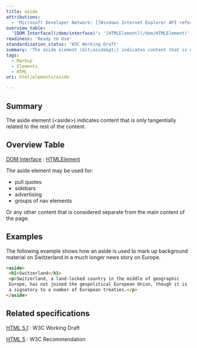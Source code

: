 ```yaml
---
title: aside
attributions:
  - 'Microsoft Developer Network: [[Windows Internet Explorer API reference](http://msdn.microsoft.com/en-us/library/ie/hh828809%28v=vs.85%29.aspx) Article]'
overview_table:
  '[DOM Interface](/dom/interface)': '[HTMLElement](/dom/HTMLElement)'
readiness: 'Ready to Use'
standardization_status: 'W3C Working Draft'
summary: 'The aside element (&lt;aside&gt;) indicates content that is only tangentially related to the rest of the content.'
tags:
  - Markup
  - Elements
  - HTML
uri: html/elements/aside

---
```

## Summary

The aside element (&lt;aside&gt;) indicates content that is only tangentially related to the rest of the content.

## Overview Table

[DOM Interface](/dom/interface)
:   [HTMLElement](/dom/HTMLElement)

The aside element may be used for:

-   pull quotes
-   sidebars
-   advertising
-   groups of nav elements

Or any other content that is considered separate from the main content of the page.

## Examples

The following example shows how an aside is used to mark up background material on Switzerland in a much longer news story on Europe.

``` html
<aside>
 <h1>Switzerland</h1>
 <p>Switzerland, a land-locked country in the middle of geographic
 Europe, has not joined the geopolitical European Union, though it is
 a signatory to a number of European treaties.</p>
</aside>
```

## Related specifications

[HTML 5.1](http://www.w3.org/TR/html51/sections.html#the-aside-element)
:   W3C Working Draft

[HTML 5](http://www.w3.org/TR/html5/sections.html#the-aside-element)
:   W3C Recommendation

